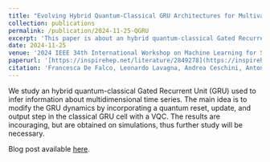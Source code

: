 ```yaml
---
title: "Evolving Hybrid Quantum-Classical GRU Architectures for Multivariate Time Series"
collection: publications
permalink: /publication/2024-11-25-QGRU
excerpt: 'This paper is about an hybrid quantum-classical Gated Recurrent Unit used to infer information about multidimensional time series and has its companion blog post [here](https://lavagnaleo.wordpress.com/2024/11/25/evolving-hybrid-quantum-classical-gru-architectures-for-multivariate-time-series/).'
date: 2024-11-25
venue: '2024 IEEE 34th International Workshop on Machine Learning for Signal Processing (MLSP)'
paperurl: '[https://inspirehep.net/literature/2849278](https://inspirehep.net/literature/2849278)'
citation: 'Francesca De Falco, Leonardo Lavagna, Andrea Ceschini, Antonello Rosato, Massimo Panella: Evolving Hybrid Quantum-Classical GRU Architectures for Multivariate Time Series, in the 2024 IEEE 34th International Workshop on Machine Learning for Signal Processing (MLSP).'
---
```

We study an hybrid quantum-classical Gated Recurrent Unit (GRU) used to infer information about multidimensional time series. The main idea is to modify the GRU dynamics by incorporating a quantum reset, update, and output step in the classical GRU cell with a VQC. The results are incouraging, but are obtained on simulations, thus further study will be necessary.

Blog post available [here](https://lavagnaleo.wordpress.com/2024/11/25/evolving-hybrid-quantum-classical-gru-architectures-for-multivariate-time-series/).
